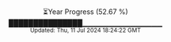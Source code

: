 <p align="center">
⏳Year Progress (52.67 %) <br>
███████████████▁▁▁▁▁▁▁▁▁▁▁▁▁▁▁ <br>
<sub>Updated: Thu, 11 Jul 2024 18:24:22 GMT</sub>
</p>

